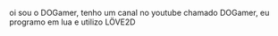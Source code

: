 oi sou o DOGamer, tenho um canal no youtube chamado DOGamer,
eu programo em lua e utilizo LÖVE2D
<!---
DOGamedev5/DOGamedev5 is a ✨ special ✨ repository because its `README.md` (this file) appears on your GitHub profile.
You can click the Preview link to take a look at your changes.
--->
